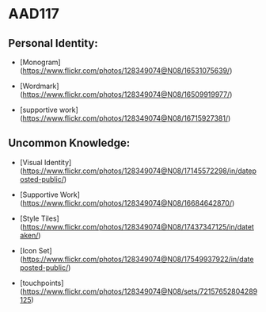 # AAD117
Personal Identity:
------------------


* [Monogram] (https://www.flickr.com/photos/128349074@N08/16531075639/)

* [Wordmark] (https://www.flickr.com/photos/128349074@N08/16509919977/)

* [supportive work] (https://www.flickr.com/photos/128349074@N08/16715927381/)


Uncommon Knowledge:
------------------

* [Visual Identity] (https://www.flickr.com/photos/128349074@N08/17145572298/in/dateposted-public/)

* [Supportive Work] (https://www.flickr.com/photos/128349074@N08/16684642870/)

* [Style Tiles] (https://www.flickr.com/photos/128349074@N08/17437347125/in/datetaken/)

* [Icon Set] (https://www.flickr.com/photos/128349074@N08/17549937922/in/dateposted-public/)

* [touchpoints] (https://www.flickr.com/photos/128349074@N08/sets/72157652804289125)
